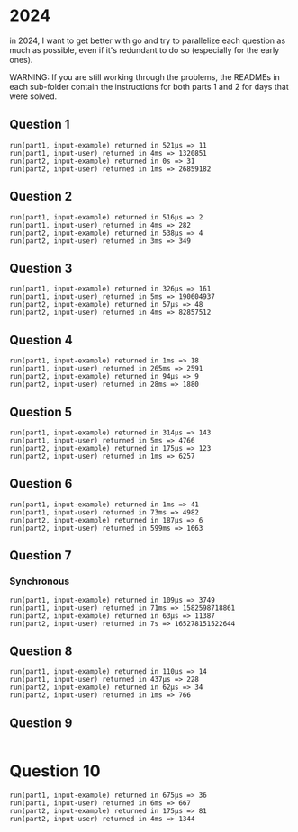# 2024

in 2024, I want to get better with go and try to parallelize each question as much as possible, even if it's redundant to do so (especially for the early ones).

WARNING: If you are still working through the problems, the READMEs in each sub-folder contain the instructions for both parts 1 and 2 for days that were solved.

## Question 1
```
run(part1, input-example) returned in 521µs => 11
run(part1, input-user) returned in 4ms => 1320851
run(part2, input-example) returned in 0s => 31
run(part2, input-user) returned in 1ms => 26859182
```

## Question 2
```
run(part1, input-example) returned in 516µs => 2
run(part1, input-user) returned in 4ms => 282
run(part2, input-example) returned in 538µs => 4
run(part2, input-user) returned in 3ms => 349
```

## Question 3
```
run(part1, input-example) returned in 326µs => 161
run(part1, input-user) returned in 5ms => 190604937
run(part2, input-example) returned in 57µs => 48
run(part2, input-user) returned in 4ms => 82857512
```

## Question 4
```
run(part1, input-example) returned in 1ms => 18
run(part1, input-user) returned in 265ms => 2591
run(part2, input-example) returned in 94µs => 9
run(part2, input-user) returned in 28ms => 1880
```

## Question 5
```
run(part1, input-example) returned in 314µs => 143
run(part1, input-user) returned in 5ms => 4766
run(part2, input-example) returned in 175µs => 123
run(part2, input-user) returned in 1ms => 6257
```

## Question 6
```
run(part1, input-example) returned in 1ms => 41
run(part1, input-user) returned in 73ms => 4982
run(part2, input-example) returned in 187µs => 6
run(part2, input-user) returned in 599ms => 1663
```

## Question 7
### Synchronous
```
run(part1, input-example) returned in 109µs => 3749
run(part1, input-user) returned in 71ms => 1582598718861
run(part2, input-example) returned in 63µs => 11387
run(part2, input-user) returned in 7s => 165278151522644
```

## Question 8
```
run(part1, input-example) returned in 110µs => 14
run(part1, input-user) returned in 437µs => 228
run(part2, input-example) returned in 62µs => 34
run(part2, input-user) returned in 1ms => 766
```

## Question 9
```

```

# Question 10
```
run(part1, input-example) returned in 675µs => 36
run(part1, input-user) returned in 6ms => 667
run(part2, input-example) returned in 175µs => 81
run(part2, input-user) returned in 4ms => 1344
```